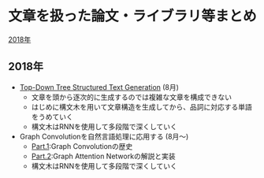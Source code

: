 # 文章を扱った論文・ライブラリ等まとめ

[2018年](#2018年)

## 2018年

- [Top-Down Tree Structured Text Generation](https://arxiv.org/abs/1808.04865) (8月)
  - 文章を頭から逐次的に生成するのでは複雑な文章を構成できない
  - はじめに構文木を用いて文章構造を生成してから、品詞に対応する単語をうめていく
  - 構文木はRNNを使用して多段階で深くしていく
- Graph Convolutionを自然言語処理に応用する (8月～)
  - [Part.1](https://medium.com/programming-soda/graph-convolution%E3%82%92%E8%87%AA%E7%84%B6%E8%A8%80%E8%AA%9E%E5%87%A6%E7%90%86%E3%81%AB%E5%BF%9C%E7%94%A8%E3%81%99%E3%82%8B-part1-b792d53c4c18):Graph Convolutionの歴史
  - [Part.2](https://medium.com/programming-soda/graph-convolution%E3%82%92%E8%87%AA%E7%84%B6%E8%A8%80%E8%AA%9E%E5%87%A6%E7%90%86%E3%81%AB%E5%BF%9C%E7%94%A8%E3%81%99%E3%82%8B-part2-dd0f9bc25dd3):Graph Attention Networkの解説と実装
  - 構文木はRNNを使用して多段階で深くしていく
  